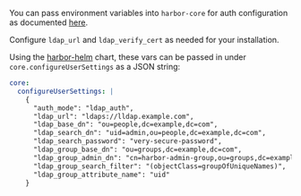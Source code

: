 You can pass environment variables into ``harbor-core`` for auth configuration as documented [here](https://github.com/goharbor/website/blob/release-2.10.0/docs/install-config/configure-system-settings-cli.md#harbor-configuration-items).

Configure ``ldap_url`` and ``ldap_verify_cert`` as needed for your installation.

Using the [harbor-helm](https://github.com/goharbor/harbor-helm) chart, these vars can be passed in under ``core.configureUserSettings`` as a JSON string:

```yaml
core:
  configureUserSettings: |
    {
      "auth_mode": "ldap_auth",
      "ldap_url": "ldaps://lldap.example.com",
      "ldap_base_dn": "ou=people,dc=example,dc=com",
      "ldap_search_dn": "uid=admin,ou=people,dc=example,dc=com",
      "ldap_search_password": "very-secure-password",
      "ldap_group_base_dn": "ou=groups,dc=example,dc=com",
      "ldap_group_admin_dn": "cn=harbor-admin-group,ou=groups,dc=example,dc=com", #users in this group will get harbor admin privledges
      "ldap_group_search_filter": "(objectClass=groupOfUniqueNames)",
      "ldap_group_attribute_name": "uid"
    }
```
